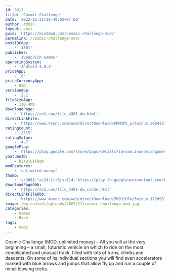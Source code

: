 ```yaml
---
id: 3013
title: 'Cosmic Challenge'
date: '2022-11-21T18:49:03+07:00'
author: Admin
layout: post
guid: 'https://kindmod.com/cosmic-challenge-mod/'
permalink: /cosmic-challenge-mod/
postIDCopy:
    - '4301'
publisher:
    - 'Ivanovich Games'
operatingSystem:
    - 'Android 4.0.3'
priceApp:
    - '0'
priceCurrencyApp:
    - USD
versionApp:
    - '2.1'
fileSizeApp:
    - 110.4Mb
downloadPage:
    - 'https://an1.com/file_4301-dw.html'
directLinkFile:
    - 'https://www.4sync.com/web/directDownload/FRMSPS_o/5oinus.a664327bfeffa736bb5b1cf103e0d7f8'
ratingCount:
    - '2515'
ratingValue:
    - '4.7'
googlePlay:
    - 'https://play.google.com/store/apps/details?id=com.ivanovichgames.CosmicChallenge'
youtubeID:
    - D3XujUiFQqA
modFeatures:
    - 'unlimited money'
thumb:
    - 's:3081:"a:24:{i:0;s:114:"https://play-lh.googleusercontent.com/FeOSx0N9maJBGcOt2JhuRKirREGlZjHQ4iCJxr0_H8J78PHOtf-hRpN8PNAIjSeFFw=w526-h296";i:1;s:115:"https://play-lh.googleusercontent.com/iAq5YcfmM_haO-qIQOVH2Bd0QzoyMjejbUgAAhWrSPaWwGaVbYkCMAvWMeLYsl9g0I4=w526-h296";i:2;s:116:"https://play-lh.googleusercontent.com/VpYT6kGus6un3yNUpomTna9shfhQm189os0guqIC7b-swFL9VGXeQfqHueZOGHSSoKS8=w526-h296";i:3;s:114:"https://play-lh.googleusercontent.com/hbbU6GsqGQKyrMi9vte6QIQ9_wbVX1qFLmtd7SbMzE660ae3N8X9rydW31xsZNqHVQ=w526-h296";i:4;s:114:"https://play-lh.googleusercontent.com/0g5om5-SjUc40af9f28_iLZfoC3i3a5AtylMadXql74G9NXCwrq80koNqHKk16iomw=w526-h296";i:5;s:115:"https://play-lh.googleusercontent.com/hOHj6_alomfqJbP0_D_p-uHkxpLjmImyCtmn-kO0rSQsPd_VRHzXurV8UB6UHzX6clM=w526-h296";i:6;s:112:"https://play-lh.googleusercontent.com/Iu2Wte2hwAbdiPF9MevlH5U3ym0UuySlCU9pibcinCZrWDUnT2AEquktkAVmDusL=w526-h296";i:7;s:114:"https://play-lh.googleusercontent.com/txLvFVFkcT6shs7Q1xYmsje4lwssqDXHtkJaZ6PmE5_byX-Ym8FNcjRxtG-rj3X0Og=w526-h296";i:8;s:115:"https://play-lh.googleusercontent.com/lfJhb5yNAF_kthwizNmPwSQ0bd5DaUzQdamW6lxQftzURpfXeffnnhCM1-5Pc3Gj9Oc=w526-h296";i:9;s:115:"https://play-lh.googleusercontent.com/6rloi8IbxPISRBdWbi5VtdlPde6Zp93FCbYX2Y8_eThwldUX_sQbEzbKN_bSsCwIzDs=w526-h296";i:10;s:114:"https://play-lh.googleusercontent.com/9YMXApHYTuiNb72gSWsqMxPICckMmPAekPlIDQEGJl4uw-7YxRAmOYOx4vGahgmJlw=w526-h296";i:11;s:114:"https://play-lh.googleusercontent.com/-1p1CuF5Fo1hyvrY_gq9LvuXk3sogkp6QzBHmBRDqxM5fLxcjwHGGIHS_KCv_-CRXg=w526-h296";i:12;s:114:"https://play-lh.googleusercontent.com/o7oXgeCyBtbRfOXereo0W0cWNy3lDkOxKVvahdRSAGe4xI0sR_UcjGMRUcAZFFjsXg=w526-h296";i:13;s:114:"https://play-lh.googleusercontent.com/2V8MvOVSpaAUK_z2gIL9ep-J2-pXifwFSUwooyMI8oRWdBlGqoVYgOpHSN3VaLl_dg=w526-h296";i:14;s:116:"https://play-lh.googleusercontent.com/zZ4P3N0qV1cRead7HNtQEFnPyO7vKfdFyJbKAvLgdN6R9b8I0-DVimL0K25UPiCBnrJH=w526-h296";i:15;s:116:"https://play-lh.googleusercontent.com/WoBMYgpCszYW7xF0i8zrO2g1y6O7aT0DQ-A0ZF4KN4iK8UBN5b2BtBiz-V4o3ch2x_Qw=w526-h296";i:16;s:114:"https://play-lh.googleusercontent.com/K-7AHd7VxGJ3Q9ckh62MSvY2TL14B7aE4bJbAUmbcny7hLp7t6xH-XD12XT9Q8c5hQ=w526-h296";i:17;s:112:"https://play-lh.googleusercontent.com/ltCyhMQeOXyj8NOY9BYWOXRfXIdEzZiAlnneVZiRKnVE4xFdZEWYkwVVKEMpOhby=w526-h296";i:18;s:116:"https://play-lh.googleusercontent.com/K4WcuyQ1A0-HvqQ1bMeJZZ-8Kdv26R7QZPFfJzYy1Bvo6fkBpqgqTNXiEMU3M2kQI1AF=w526-h296";i:19;s:114:"https://play-lh.googleusercontent.com/piwsfVCsA8j8iekQo8k37H0unm0ObHFK9tWP38HlDcxvCIhAoSQS2OCiqzIwA2MLJg=w526-h296";i:20;s:114:"https://play-lh.googleusercontent.com/xCwPYkNug42DZ1L4gl-oSlYvlcq9_CUlJUdH2Vj62tcTN9tknNB4HiKmNOwnqzxo2A=w526-h296";i:21;s:116:"https://play-lh.googleusercontent.com/HLmmaP4XMQTT8cGlZcc_PNbAE26a-964Dbc1uCKOoJBfHRgP6JgsiTXn6Zi5XurcBjPU=w526-h296";i:22;s:115:"https://play-lh.googleusercontent.com/8W04fI69SJ_WOYYDfbgKSRRP3UHcNKUqjpyu41cBH8GpEwgMfKSHIMLALMmzCFxsUWs=w526-h296";i:23;s:115:"https://play-lh.googleusercontent.com/JbUHXLsRrXj-YY6Fy55L7R3eMJS5CpDPyUl4NhZ2FbsR_gKX0QAM3JinGxOA6kWQSK0=w526-h296";}";'
downloadPageObb:
    - 'https://an1.com/file_4301-dw_cache.html'
directLinkFileObb:
    - 'https://www.4sync.com/web/directDownload/5MOJiDTw/5oinus.172d93788be4a4f6da7547b2ffc2e08a'
image: /wp-content/uploads/2022/11/cosmic-challenge-mod.jpg
categories:
    - Games
    - Race
tags:
    - mods
---
```


Cosmic Challenge (MOD, unlimited money) – All you will at the very beginning – a small, futuristic vehicle on which to ride on the most complicated and unusual track, filled with lots of turns, climbs and descents. On some of its individual sections you will find even accelerators marked with blue arrows and jumps that allow fly up and run a couple of mind-blowing tricks.